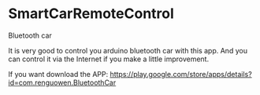 SmartCarRemoteControl
=====================

Bluetooth car

It is very good to control you arduino bluetooth car with this app. And you can control it via the Internet if you  make a little improvement.
 
If you want download the APP:
https://play.google.com/store/apps/details?id=com.renguowen.BluetoothCar

